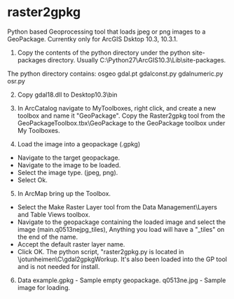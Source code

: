 raster2gpkg
===========

Python based Geoprocessing tool that loads jpeg or png images to a GeoPackage. Currentky only for ArcGIS Dsktop 10.3, 10.3.1.

1) Copy the contents of the python directory under the python site-packages directory. Usually C:\Python27\ArcGIS10.3\Lib\site-packages.

The python directory contains:
osgeo
gdal.pt
gdalconst.py
gdalnumeric.py
osr.py

2) Copy gdal18.dll to Desktop10.3\bin

3) In ArcCatalog navigate to MyToolboxes, right click, and create a new toolbox and name it "GeoPackage". Copy the Raster2gpkg tool from the GeoPackageToolbox.tbx\GeoPackage to the GeoPackage toolbox under My Toolboxes.

4) Load the image into a geopackage (.gpkg)
 - Navigate to the target geopackage.
 - Navigate to the image to be loaded.
 - Select the image type. (jpeg, png).
 - Select Ok.

5) In ArcMap bring up the Toolbox.
 - Select the Make Raster Layer tool from the Data Management\Layers and Table Views toolbox.
 - Navigate to the geopackage containing the loaded image and select the image (main.q0513nejpg_tiles), Anything you load will have a "_tiles" on the end of the name.
 - Accept the default raster layer name.
 - Click OK. The python script, "raster2gpkg.py is located in \\jotunheimen\C\gdal2gpkgWorkup. It's also been loaded into the GP tool and is not needed for install.
 
6) Data
example.gpkg - Sample empty geopackage. 
q0513ne.jpg - Sample image for loading.
